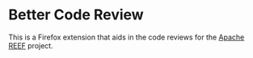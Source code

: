 # Better Code Review

This is a Firefox extension that aids in the code reviews for the [Apache REEF](http://reef.apache.org) project.
